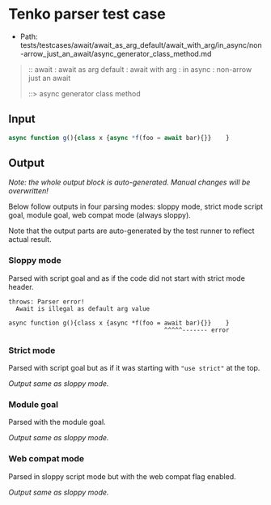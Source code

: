 # Tenko parser test case

- Path: tests/testcases/await/await_as_arg_default/await_with_arg/in_async/non-arrow_just_an_await/async_generator_class_method.md

> :: await : await as arg default : await with arg : in async : non-arrow just an await
>
> ::> async generator class method

## Input

`````js
async function g(){class x {async *f(foo = await bar){}}    }
`````

## Output

_Note: the whole output block is auto-generated. Manual changes will be overwritten!_

Below follow outputs in four parsing modes: sloppy mode, strict mode script goal, module goal, web compat mode (always sloppy).

Note that the output parts are auto-generated by the test runner to reflect actual result.

### Sloppy mode

Parsed with script goal and as if the code did not start with strict mode header.

`````
throws: Parser error!
  Await is illegal as default arg value

async function g(){class x {async *f(foo = await bar){}}    }
                                           ^^^^^------- error
`````

### Strict mode

Parsed with script goal but as if it was starting with `"use strict"` at the top.

_Output same as sloppy mode._

### Module goal

Parsed with the module goal.

_Output same as sloppy mode._

### Web compat mode

Parsed in sloppy script mode but with the web compat flag enabled.

_Output same as sloppy mode._
